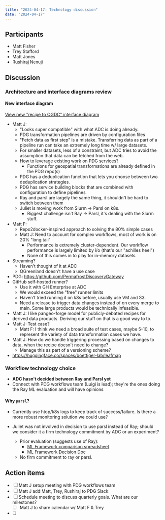 ```yaml
---
title: "2024-04-17: Technology discussion"
date: "2024-04-17"
---
```


## Participants

* Matt Fisher
* Trey Stafford
* Matt Jones
* Rushiraj Nenuji


## Discussion

### Architecture and interface diagrams review

#### New interface diagram

[View new "recipe to OGDC" interface diagram](/interfaces/recipe-to-ogdc.qmd)

* Matt J:
  * "Looks super compatible" with what ADC is doing already.
  * PDG transformation pipelines are driven by configuration files
  * "Fetch data as first step" is a mistake. Transferring data as part of a pipeline run can take an extremely long time w/ large datasets.
  * For smaller datasets, less of a constraint, but ADC tries to avoid the assumption that data can be fetched from the web.
  * How to leverage existing work on PDG services?
      * Functions for geospatial transformations are already defined in the PDG repo(s)
  * PDG has a deduplication function that lets you choose between two deduplication strategies.
  * PDG has service building blocks that are combined with configuration to define pipelines
  * Ray and parsl are largely the same thing, it shouldn't be hard to switch between them
  * Juliet is moving work from Slurm -> Parsl on k8s.
    * Biggest challenge isn't Ray -> Parsl, it's dealing with the Slurm stuff.
* Matt F:
  * Repo2docker-inspired approach to solving the 80% simple cases
  * Matt J: Need to account for complex workflows, most of work is on 20% "long tail"
    * Performance is extremely cluster-dependent. Our workflow performance is largely limited by i/o (that's our "achilles heel")
    * None of this comes in to play for in-memory datasets
* Streaming?
  * Haven't thought of it at ADC
  * QGreenland doesn't have a use case
* PDG: https://github.com/PermafrostDiscoveryGateway
* GitHub self-hosted runner?
  * Use it with GH Enterprise at ADC
  * We would exceed the "free" runner limits
  * Haven't tried running it on k8s before, usually use VM and S3.
  * Need a release to trigger data changes instead of on every merge to main. Some large products would be technically infeasible.
* Matt J: I like pangeo-forge model for publicly-debated recipes for derived data products. Deriving our stuff on that is a good way to to.
* Matt J: Test case?
  * Matt F: I think we need a broad suite of test cases, maybe 5-10, to represent the variety of data transformation cases we have.
* Matt J: How do we handle triggering processing based on changes to data, when the recipe doesn't need to change?
  * Manage this as part of a versioning scheme?
* https://huggingface.co/spaces/boettiger-lab/leafmap


### Workflow technology choice

* **ADC hasn't decided between Ray and Parsl yet**
* Connect with PDG workflows team (Luigi is lead); they're the ones doing the Ray ML evaluation and will have opinions


#### Why `parsl`?

* Currently use htop/k8s logs to keep track of success/failure. Is there a more robust monitoring solution we could use?

* Juliet was not involved in decision to use parsl instead of Ray; should we consider it a firm technology commitment by ADC or an experiment?
    * Prior evaluation (suggests use of Ray):
        * [ML Framework comparison spreadsheet](https://docs.google.com/spreadsheets/d/1PepQCgrjs2N01DCZOtYoDOjJ1y8crwAQjJjj4lUZEnw/edit?usp=drive_link)
        * [ML Framework Decision Doc](https://docs.google.com/document/d/1xrPp_awbDttadt3CVdAUbdkPDjbAO-Cw-OlVspgKLOo/edit#heading=h.7rwfnkpy7r5w)
    * No firm commitment to ray or parsl.


## Action items

- [ ] Matt J setup meeting with PDG workflows team
- [ ] Matt J add Matt, Trey, Rushiraj to PDG Slack
- [ ] Schedule meeting to discuss quarterly goals. What are our milestones?
  - [ ] Matt J to share calendar w/ Matt F & Trey
- [ ]
